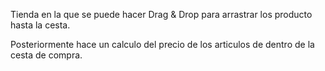 Tienda en la que se puede hacer Drag & Drop para arrastrar los producto hasta la cesta. 

Posteriormente hace un calculo del precio de los articulos de dentro de la cesta de compra. 